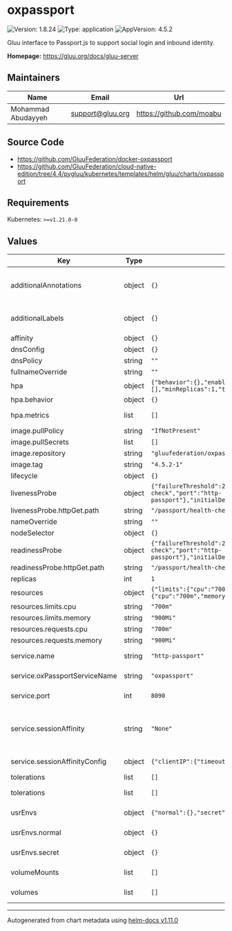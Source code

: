 # oxpassport

![Version: 1.8.24](https://img.shields.io/badge/Version-1.8.24-informational?style=flat-square) ![Type: application](https://img.shields.io/badge/Type-application-informational?style=flat-square) ![AppVersion: 4.5.2](https://img.shields.io/badge/AppVersion-4.5.2-informational?style=flat-square)

Gluu interface to Passport.js to support social login and inbound identity.

**Homepage:** <https://gluu.org/docs/gluu-server>

## Maintainers

| Name | Email | Url |
| ---- | ------ | --- |
| Mohammad Abudayyeh | <support@gluu.org> | <https://github.com/moabu> |

## Source Code

* <https://github.com/GluuFederation/docker-oxpassport>
* <https://github.com/GluuFederation/cloud-native-edition/tree/4.4/pygluu/kubernetes/templates/helm/gluu/charts/oxpassport>

## Requirements

Kubernetes: `>=v1.21.0-0`

## Values

| Key | Type | Default | Description |
|-----|------|---------|-------------|
| additionalAnnotations | object | `{}` | Additional annotations that will be added across all resources  in the format of {cert-manager.io/issuer: "letsencrypt-prod"}. key app is taken |
| additionalLabels | object | `{}` | Additional labels that will be added across all resources definitions in the format of {mylabel: "myapp"} |
| affinity | object | `{}` |  |
| dnsConfig | object | `{}` | Add custom dns config |
| dnsPolicy | string | `""` | Add custom dns policy |
| fullnameOverride | string | `""` |  |
| hpa | object | `{"behavior":{},"enabled":true,"maxReplicas":10,"metrics":[],"minReplicas":1,"targetCPUUtilizationPercentage":50}` | Configure the HorizontalPodAutoscaler |
| hpa.behavior | object | `{}` | Scaling Policies |
| hpa.metrics | list | `[]` | metrics if targetCPUUtilizationPercentage is not set |
| image.pullPolicy | string | `"IfNotPresent"` | Image pullPolicy to use for deploying. |
| image.pullSecrets | list | `[]` | Image Pull Secrets |
| image.repository | string | `"gluufederation/oxpassport"` | Image  to use for deploying. |
| image.tag | string | `"4.5.2-1"` | Image  tag to use for deploying. |
| lifecycle | object | `{}` |  |
| livenessProbe | object | `{"failureThreshold":20,"httpGet":{"path":"/passport/health-check","port":"http-passport"},"initialDelaySeconds":30,"periodSeconds":30,"timeoutSeconds":5}` | Configure the liveness healthcheck for oxPassport if needed. |
| livenessProbe.httpGet.path | string | `"/passport/health-check"` | http liveness probe endpoint |
| nameOverride | string | `""` |  |
| nodeSelector | object | `{}` |  |
| readinessProbe | object | `{"failureThreshold":20,"httpGet":{"path":"/passport/health-check","port":"http-passport"},"initialDelaySeconds":25,"periodSeconds":25,"timeoutSeconds":5}` | Configure the readiness healthcheck for the oxPassport if needed. |
| readinessProbe.httpGet.path | string | `"/passport/health-check"` | http readiness probe endpoint |
| replicas | int | `1` | Service replica number |
| resources | object | `{"limits":{"cpu":"700m","memory":"900Mi"},"requests":{"cpu":"700m","memory":"900Mi"}}` | Resource specs. |
| resources.limits.cpu | string | `"700m"` | CPU limit. |
| resources.limits.memory | string | `"900Mi"` | Memory limit. |
| resources.requests.cpu | string | `"700m"` | CPU request. |
| resources.requests.memory | string | `"900Mi"` | Memory request. |
| service.name | string | `"http-passport"` | The name of the oxPassport port within the oxPassport service. Please keep it as default. |
| service.oxPassportServiceName | string | `"oxpassport"` | Name of the oxPassport service. Please keep it as default. |
| service.port | int | `8090` | Port of the oxPassport service. Please keep it as default. |
| service.sessionAffinity | string | `"None"` | Default set to None If you want to make sure that connections from a particular client are passed to the same Pod each time, you can select the session affinity based on the client's IP addresses by setting this to ClientIP |
| service.sessionAffinityConfig | object | `{"clientIP":{"timeoutSeconds":10800}}` | the maximum session sticky time if sessionAffinity is ClientIP |
| tolerations | list | `[]` |  |
| tolerations | list | `[]` | https://kubernetes.io/docs/concepts/scheduling-eviction/taint-and-toleration/ |
| usrEnvs | object | `{"normal":{},"secret":{}}` | Add custom normal and secret envs to the service |
| usrEnvs.normal | object | `{}` | Add custom normal envs to the service variable1: value1 |
| usrEnvs.secret | object | `{}` | Add custom secret envs to the service variable1: value1 |
| volumeMounts | list | `[]` | Configure any additional volumesMounts that need to be attached to the containers |
| volumes | list | `[]` | Configure any additional volumes that need to be attached to the pod |

----------------------------------------------
Autogenerated from chart metadata using [helm-docs v1.11.0](https://github.com/norwoodj/helm-docs/releases/v1.11.0)
